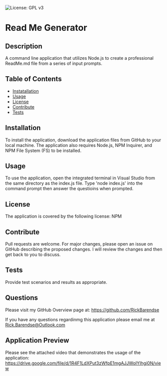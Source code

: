 ![License: GPL v3](https://img.shields.io/badge/License-NPM-yellow.svg)
  
  # Read Me Generator
 
  ## Description
  A command line application that utilizes Node.js to create a professional ReadMe.md file from a series of input prompts.
  
  ## Table of Contents
  * [Instatallation](#installation)
  * [Usage](#usage)
  * [License](#license)
  * [Contribute](#contribute)
  * [Tests](#tests)
  
  ## Installation
  To install the application, download the application files from GitHub to your local machine.  The application also requires Node.js, NPM Inquirer, and NPM File System (FS) to be installed.

  ## Usage
  To use the application, open the integrated terminal in Visual Studio from the same directory as the index.js file.  Type 'node index.js' into the command prompt then answer the questioins when prompted.

  ## License
  The application is covered by the following license:  NPM
    
  ## Contribute
  Pull requests are welcome.  For major changes, please open an issue on GitHub describing the proposed changes.  I will review the changes and then get back to you to discuss.
    
  ## Tests
  Provide test scenarios and results as appropriate.
    
  ## Questions
  Please visit my GitHub Overview page at: https://github.com/RickBarendse

  If you have any questions regardinmg this application please email me at [Rick.Barendse@Outlook.com](Rick.Barendse@Outlook.com)
    
  ## Application Preview
  Please see the attached video that demonstrates the usage of the application:  https://drive.google.com/file/d/1R4F1LdXPut3zWfpE1mgAJJWoIYIhgi0N/view